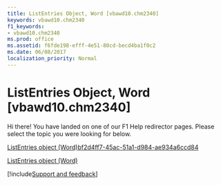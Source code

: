 ```yaml
---
title: ListEntries Object, Word [vbawd10.chm2340]
keywords: vbawd10.chm2340
f1_keywords:
- vbawd10.chm2340
ms.prod: office
ms.assetid: f6fde198-efff-4e51-80cd-becd4ba1f0c2
ms.date: 06/08/2017
localization_priority: Normal
---
```



# ListEntries Object, Word [vbawd10.chm2340]

Hi there! You have landed on one of our F1 Help redirector pages. Please select the topic you were looking for below.

[ListEntries object (Word)bf2d4ff7-45ac-51a1-d984-ae934a6ccd84](http://msdn.microsoft.com/library/bf2d4ff7-45ac-51a1-d984-ae934a6ccd84%28Office.15%29.aspx)

[ListEntries object (Word)](http://msdn.microsoft.com/library/cfd3c706-5b69-338f-b104-e12526b89f47%28Office.15%29.aspx)

[!include[Support and feedback](~/includes/feedback-boilerplate.md)]